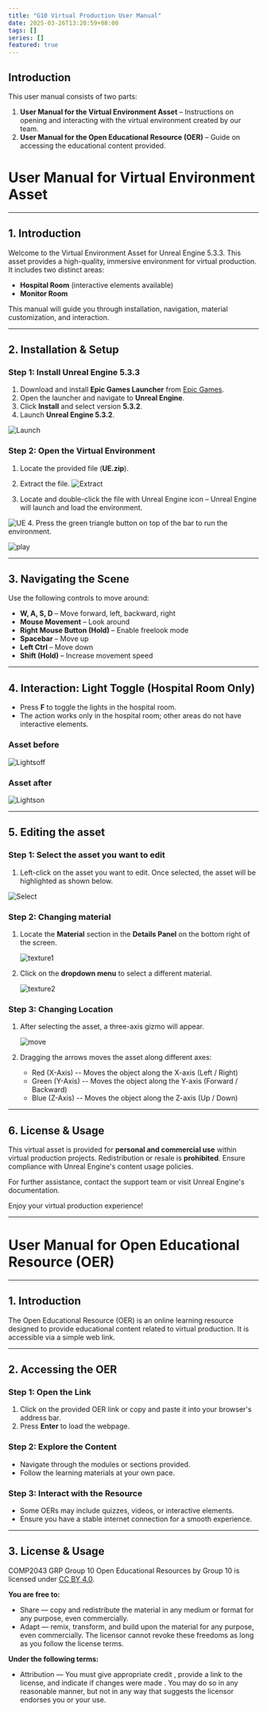 ```yaml
---
title: "G10 Virtual Production User Manual"
date: 2025-03-26T13:20:59+08:00
tags: []
series: []
featured: true
---
```


## Introduction
This user manual consists of two parts:
1. **User Manual for the Virtual Environment Asset** – Instructions on opening and interacting with the virtual environment created by our team.
2. **User Manual for the Open Educational Resource (OER)** – Guide on accessing the educational content provided.



# User Manual for Virtual Environment Asset

---

## 1. Introduction
Welcome to the Virtual Environment Asset for Unreal Engine 5.3.3. This asset provides a high-quality, immersive environment for virtual production. It includes two distinct areas:
- **Hospital Room** (interactive elements available)
- **Monitor Room**

This manual will guide you through installation, navigation, material customization, and interaction.

---

## 2. Installation & Setup
### **Step 1: Install Unreal Engine 5.3.3**
1. Download and install **Epic Games Launcher** from [Epic Games](https://www.unrealengine.com/).
2. Open the launcher and navigate to **Unreal Engine**.
3. Click **Install** and select version **5.3.2**.
4. Launch **Unreal Engine 5.3.2**.

![Launch](Launch.png)


### **Step 2: Open the Virtual Environment**
1. Locate the provided file (**UE.zip**).
2. Extract the file.
![Extract](Extract.png)

1. Locate and double-click the file with Unreal Engine icon – Unreal Engine will launch and load the environment.

![UE](UE.png)
4. Press the green triangle button on top of the bar to run the environment.

![play](Play.png)

---

## 3. Navigating the Scene
Use the following controls to move around:
- **W, A, S, D** – Move forward, left, backward, right
- **Mouse Movement** – Look around
- **Right Mouse Button (Hold)** – Enable freelook mode
- **Spacebar** – Move up
- **Left Ctrl** – Move down
- **Shift (Hold)** – Increase movement speed

---

## 4. Interaction: Light Toggle (Hospital Room Only)
- Press **F** to toggle the lights in the hospital room.
- The action works only in the hospital room; other areas do not have interactive elements.

### Asset before 


![Lightsoff](LightsOff.png)


### Asset after


![Lightson](LightsOn.png)


---

## 5. Editing the asset
### **Step 1: Select the asset you want to edit**
1. Left-click on the asset you want to edit. Once selected, the asset will be highlighted as shown below.

![Select](Select.png)


### **Step 2: Changing material**
1. Locate the **Material** section in the **Details Panel** on the bottom right of the screen.
   
   ![texture1](Texture1.png)
   
2. Click on the **dropdown menu** to select a different material.
    
    ![texture2](Texture2.png)
    

### **Step 3: Changing Location**
1. After selecting the asset, a three-axis gizmo will appear.
   
   ![move](Move.png)
   
2. Dragging the arrows moves the asset along different axes:
   - Red (X-Axis) -- Moves the object along the X-axis (Left / Right)
   - Green (Y-Axis) -- Moves the object along the Y-axis (Forward / Backward)
   - Blue (Z-Axis) -- Moves the object along the Z-axis (Up / Down)
---

## 6. License & Usage
This virtual asset is provided for **personal and commercial use** within virtual production projects. Redistribution or resale is **prohibited**. Ensure compliance with Unreal Engine's content usage policies.

For further assistance, contact the support team or visit Unreal Engine's documentation.

Enjoy your virtual production experience!

---

# User Manual for Open Educational Resource (OER)

---

## 1. Introduction
The Open Educational Resource (OER) is an online learning resource designed to provide educational content related to virtual production. It is accessible via a simple web link.

---

## 2. Accessing the OER
### **Step 1: Open the Link**
1. Click on the provided OER link or copy and paste it into your browser's address bar.
2. Press **Enter** to load the webpage.

### **Step 2: Explore the Content**
- Navigate through the modules or sections provided.
- Follow the learning materials at your own pace.

### **Step 3: Interact with the Resource**
- Some OERs may include quizzes, videos, or interactive elements.
- Ensure you have a stable internet connection for a smooth experience.

---

## 3. License & Usage
COMP2043 GRP Group 10 Open Educational Resources by Group 10 is licensed under [CC BY 4.0](https://creativecommons.org/licenses/by/4.0/).

**You are free to:**
- Share — copy and redistribute the material in any medium or format for any purpose, even commercially.
- Adapt — remix, transform, and build upon the material for any purpose, even commercially.
The licensor cannot revoke these freedoms as long as you follow the license terms.

**Under the following terms:**
- Attribution — You must give appropriate credit , provide a link to the license, and indicate if changes were made . You may do so in any reasonable manner, but not in any way that suggests the licensor endorses you or your use.